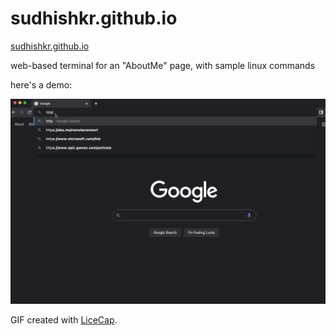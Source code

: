 # sudhishkr.github.io

[sudhishkr.github.io](http://sudhishkr.github.io)

web-based terminal for an "AboutMe" page, with sample linux commands

here's a demo:

<img src='https://github.com/sudhishkr/sudhishkr.github.io/blob/master/sudhishkr.github.io.gif' title='demo' width='' alt='demo' />

GIF created with [LiceCap](http://www.cockos.com/licecap/).
